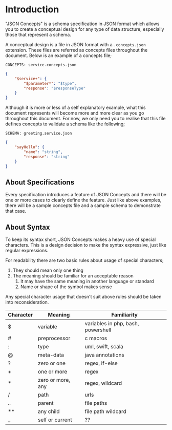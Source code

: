 # Introduction

"JSON Concepts" is a schema specification in JSON format which allows you to
create a conceptual design for any type of data structure, especially those
that represent a schema.

A conceptual design is a file in JSON format with a `.concepts.json` extension.
These files are referred as concepts files throughout the document. Below is an
example of a concepts file;

`CONCEPTS: service.concepts.json`

```json
{
    "$service+": {
        "$parameter*": "$type",
        "response": "$responseType"
    }
}
```

Although it is more or less of a self explanatory example, what this document
represents will become more and more clear as you go throughout this document.
For now, we only need you to realise that this file defines concepts to
validate a schema like the following;

`SCHEMA: greeting.service.json`

```json
{
    "sayHello": {
        "name": "string",
        "response": "string"
    }
}
```

## About Specifications

Every specification introduces a feature of JSON Concepts and there will be one
or more cases to clearly define the feature. Just like above examples, there
will be a sample concepts file and a sample schema to demonstrate that case.

## About Syntax

To keep its syntax short, JSON Concepts makes a heavy use of special
characters. This is a design decision to make the syntax expressive, just like
regular expressions.

For readability there are two basic rules about usage of special characters;

1. They should mean only one thing
2. The meaning should be familiar for an acceptable reason
   1. It may have the same meaning in another language or standard
   2. Name or shape of the symbol makes sense

Any special character usage that doesn't suit above rules should be taken into
reconsideration.

| Character | Meaning | Familiarity |
| - | - | - |
| $ | variable | variables in php, bash, powershell |
| # | preprocessor | c macros |
| : | type | uml, swift, scala |
| @ | meta-data | java annotations |
| ? | zero or one | regex, if-else |
| + | one or more | regex |
| * | zero or more, any | regex, wildcard |
| / | path | urls |
| .. | parent | file paths |
| ** | any child | file path wildcard |
| _ | self or current | ?? |
